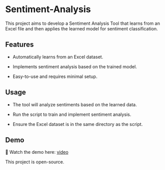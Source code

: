 # Sentiment-Analysis
This project aims to develop a Sentiment Analysis Tool that learns from an Excel file and then applies the learned model for sentiment classification.

## Features
- Automatically learns from an Excel dataset.

- Implements sentiment analysis based on the trained model.

- Easy-to-use and requires minimal setup.

## Usage
- The tool will analyze sentiments based on the learned data.

- Run the script to train and implement sentiment analysis.

- Ensure the Excel dataset is in the same directory as the script.

## Demo
🎥 Watch the demo here: [video](https://youtu.be/e5PgPGcsJFc)

This project is open-source.
